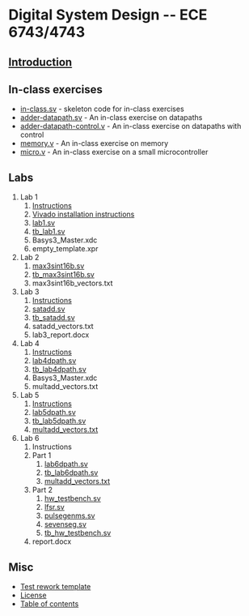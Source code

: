 # Digital System Design -- ECE 6743/4743

## [Introduction](README.md)

## In-class exercises

- [in-class.sv](in-class/in-class.sv) - skeleton code for in-class exercises
- [adder-datapath.sv](in-class/adder-datapath.sv) - An in-class exercise on
  datapaths
- [adder-datapath-control.v](in-class/adder-datapath-control.v) - An in-class
  exercise on datapaths with control
- [memory.v](in-class/memory.v) - An in-class exercise on memory
- [micro.v](in-class/micro.v) - An in-class exercise on a small microcontroller

## Labs

1.  Lab 1
    1.  [Instructions](lab1/lab1.md)
    2.  [Vivado installation instructions](lab1/vivado_install.md)
    3.  [lab1.sv](lab1/lab1.sv)
    4.  [tb_lab1.sv](lab1/tb_lab1.sv)
    5.  Basys3_Master.xdc
    6.  empty_template.xpr
2.  Lab 2
    1.  [max3sint16b.sv](lab2/max3sint16b.sv)
    2.  [tb_max3sint16b.sv](lab2/tb_max3sint16b.sv)
    3.  max3sint16b_vectors.txt
3.  Lab 3
    1.  [Instructions](lab3/satadd.pdf)
    2.  [satadd.sv](lab3/satadd.sv)
    3.  [tb_satadd.sv](lab3/tb_satadd.sv)
    4.  satadd_vectors.txt
    5.  lab3_report.docx
4.  Lab 4
    1.  [Instructions](lab4/multdpath.pdf)
    2.  [lab4dpath.sv](lab4/lab4dpath.sv)
    3.  [tb_lab4dpath.sv](lab4/tb_lab4dpath.sv)
    4.  Basys3_Master.xdc
    5.  multadd_vectors.txt
5.  Lab 5
    1.  [Instructions](lab5/multdpath_pipeline.pdf)
    2.  [lab5dpath.sv](lab5/lab5dpath.sv)
    3.  [tb_lab5dpath.sv](lab5/tb_lab5dpath.sv)
    4.  [multadd_vectors.txt](lab5/multadd_vectors.txt)
6.  Lab 6
    1.  Instructions
    2.  Part 1
        1.  [lab6dpath.sv](lab6/lab6_files_part1/lab6dpath.sv)
        2.  [tb_lab6dpath.sv](lab6/lab6_files_part1/tb_lab6dpath.sv)
        3.  [multadd_vectors.txt](lab6/lab6_files_part1/multadd_vectors.txt)
    3.  Part 2
        1.  [hw_testbench.sv](lab6/lab6_files_part2/hw_testbench.sv)
        2.  [lfsr.sv](lab6/lab6_files_part2/lfsr.sv)
        3.  [pulsegenms.sv](lab6/lab6_files_part2/pulsegenms.sv)
        4.  [sevenseg.sv](lab6/lab6_files_part2/sevenseg.sv)
        5.  [tb_hw_testbench.sv](lab6/lab6_files_part2/tb_hw_testbench.sv)
    4.  report.docx

## Misc

- [Test rework template](test_rework_template.docx)
- [License](LICENSE.md)
- [Table of contents](toc.md)
